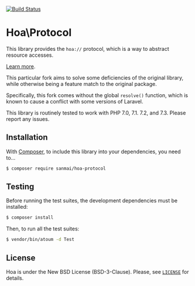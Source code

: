 [![Build Status](https://travis-ci.com/sanmai/Protocol.svg?branch=master)](https://travis-ci.com/sanmai/Protocol)

# Hoa\Protocol

This library provides the `hoa://` protocol, which is a way to abstract resource accesses.

[Learn more](https://central.hoa-project.net/Documentation/Library/Protocol).

This particular fork aims to solve some deficiencies of the original library, while otherwise being a feature match to the original package.

Specifically, this fork comes without the global `resolve()` function, which is known to cause a conflict with some versions of Laravel.

This library is routinely tested to work with PHP 7.0, 7.1. 7.2, and 7.3. Please report any issues.

## Installation

With [Composer](https://getcomposer.org/), to include this library into
your dependencies, you need to...

```sh
$ composer require sanmai/hoa-protocol
```

## Testing

Before running the test suites, the development dependencies must be installed:

```sh
$ composer install
```

Then, to run all the test suites:

```sh
$ vendor/bin/atoum -d Test
```

## License

Hoa is under the New BSD License (BSD-3-Clause). Please, see
[`LICENSE`](https://hoa-project.net/LICENSE) for details.
